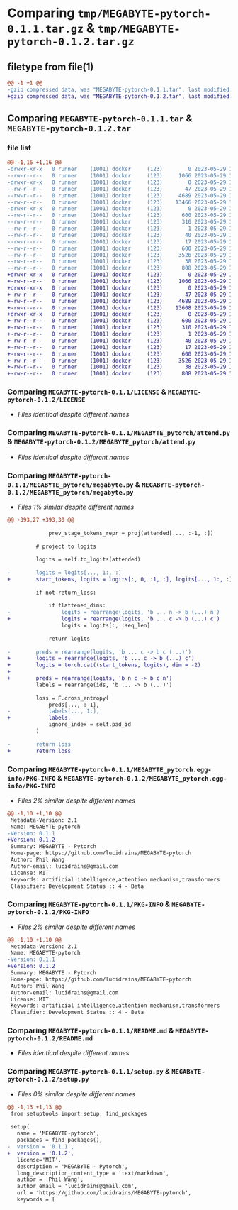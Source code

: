 # Comparing `tmp/MEGABYTE-pytorch-0.1.1.tar.gz` & `tmp/MEGABYTE-pytorch-0.1.2.tar.gz`

## filetype from file(1)

```diff
@@ -1 +1 @@
-gzip compressed data, was "MEGABYTE-pytorch-0.1.1.tar", last modified: Mon May 29 16:53:58 2023, max compression
+gzip compressed data, was "MEGABYTE-pytorch-0.1.2.tar", last modified: Mon May 29 17:43:05 2023, max compression
```

## Comparing `MEGABYTE-pytorch-0.1.1.tar` & `MEGABYTE-pytorch-0.1.2.tar`

### file list

```diff
@@ -1,16 +1,16 @@
-drwxr-xr-x   0 runner    (1001) docker     (123)        0 2023-05-29 16:53:58.616893 MEGABYTE-pytorch-0.1.1/
--rw-r--r--   0 runner    (1001) docker     (123)     1066 2023-05-29 16:53:43.000000 MEGABYTE-pytorch-0.1.1/LICENSE
-drwxr-xr-x   0 runner    (1001) docker     (123)        0 2023-05-29 16:53:58.616893 MEGABYTE-pytorch-0.1.1/MEGABYTE_pytorch/
--rw-r--r--   0 runner    (1001) docker     (123)       47 2023-05-29 16:53:43.000000 MEGABYTE-pytorch-0.1.1/MEGABYTE_pytorch/__init__.py
--rw-r--r--   0 runner    (1001) docker     (123)     4689 2023-05-29 16:53:43.000000 MEGABYTE-pytorch-0.1.1/MEGABYTE_pytorch/attend.py
--rw-r--r--   0 runner    (1001) docker     (123)    13466 2023-05-29 16:53:43.000000 MEGABYTE-pytorch-0.1.1/MEGABYTE_pytorch/megabyte.py
-drwxr-xr-x   0 runner    (1001) docker     (123)        0 2023-05-29 16:53:58.616893 MEGABYTE-pytorch-0.1.1/MEGABYTE_pytorch.egg-info/
--rw-r--r--   0 runner    (1001) docker     (123)      600 2023-05-29 16:53:58.000000 MEGABYTE-pytorch-0.1.1/MEGABYTE_pytorch.egg-info/PKG-INFO
--rw-r--r--   0 runner    (1001) docker     (123)      310 2023-05-29 16:53:58.000000 MEGABYTE-pytorch-0.1.1/MEGABYTE_pytorch.egg-info/SOURCES.txt
--rw-r--r--   0 runner    (1001) docker     (123)        1 2023-05-29 16:53:58.000000 MEGABYTE-pytorch-0.1.1/MEGABYTE_pytorch.egg-info/dependency_links.txt
--rw-r--r--   0 runner    (1001) docker     (123)       40 2023-05-29 16:53:58.000000 MEGABYTE-pytorch-0.1.1/MEGABYTE_pytorch.egg-info/requires.txt
--rw-r--r--   0 runner    (1001) docker     (123)       17 2023-05-29 16:53:58.000000 MEGABYTE-pytorch-0.1.1/MEGABYTE_pytorch.egg-info/top_level.txt
--rw-r--r--   0 runner    (1001) docker     (123)      600 2023-05-29 16:53:58.616893 MEGABYTE-pytorch-0.1.1/PKG-INFO
--rw-r--r--   0 runner    (1001) docker     (123)     3526 2023-05-29 16:53:43.000000 MEGABYTE-pytorch-0.1.1/README.md
--rw-r--r--   0 runner    (1001) docker     (123)       38 2023-05-29 16:53:58.616893 MEGABYTE-pytorch-0.1.1/setup.cfg
--rw-r--r--   0 runner    (1001) docker     (123)      808 2023-05-29 16:53:43.000000 MEGABYTE-pytorch-0.1.1/setup.py
+drwxr-xr-x   0 runner    (1001) docker     (123)        0 2023-05-29 17:43:05.468703 MEGABYTE-pytorch-0.1.2/
+-rw-r--r--   0 runner    (1001) docker     (123)     1066 2023-05-29 17:42:51.000000 MEGABYTE-pytorch-0.1.2/LICENSE
+drwxr-xr-x   0 runner    (1001) docker     (123)        0 2023-05-29 17:43:05.468703 MEGABYTE-pytorch-0.1.2/MEGABYTE_pytorch/
+-rw-r--r--   0 runner    (1001) docker     (123)       47 2023-05-29 17:42:51.000000 MEGABYTE-pytorch-0.1.2/MEGABYTE_pytorch/__init__.py
+-rw-r--r--   0 runner    (1001) docker     (123)     4689 2023-05-29 17:42:51.000000 MEGABYTE-pytorch-0.1.2/MEGABYTE_pytorch/attend.py
+-rw-r--r--   0 runner    (1001) docker     (123)    13608 2023-05-29 17:42:51.000000 MEGABYTE-pytorch-0.1.2/MEGABYTE_pytorch/megabyte.py
+drwxr-xr-x   0 runner    (1001) docker     (123)        0 2023-05-29 17:43:05.468703 MEGABYTE-pytorch-0.1.2/MEGABYTE_pytorch.egg-info/
+-rw-r--r--   0 runner    (1001) docker     (123)      600 2023-05-29 17:43:05.000000 MEGABYTE-pytorch-0.1.2/MEGABYTE_pytorch.egg-info/PKG-INFO
+-rw-r--r--   0 runner    (1001) docker     (123)      310 2023-05-29 17:43:05.000000 MEGABYTE-pytorch-0.1.2/MEGABYTE_pytorch.egg-info/SOURCES.txt
+-rw-r--r--   0 runner    (1001) docker     (123)        1 2023-05-29 17:43:05.000000 MEGABYTE-pytorch-0.1.2/MEGABYTE_pytorch.egg-info/dependency_links.txt
+-rw-r--r--   0 runner    (1001) docker     (123)       40 2023-05-29 17:43:05.000000 MEGABYTE-pytorch-0.1.2/MEGABYTE_pytorch.egg-info/requires.txt
+-rw-r--r--   0 runner    (1001) docker     (123)       17 2023-05-29 17:43:05.000000 MEGABYTE-pytorch-0.1.2/MEGABYTE_pytorch.egg-info/top_level.txt
+-rw-r--r--   0 runner    (1001) docker     (123)      600 2023-05-29 17:43:05.468703 MEGABYTE-pytorch-0.1.2/PKG-INFO
+-rw-r--r--   0 runner    (1001) docker     (123)     3526 2023-05-29 17:42:51.000000 MEGABYTE-pytorch-0.1.2/README.md
+-rw-r--r--   0 runner    (1001) docker     (123)       38 2023-05-29 17:43:05.468703 MEGABYTE-pytorch-0.1.2/setup.cfg
+-rw-r--r--   0 runner    (1001) docker     (123)      808 2023-05-29 17:42:51.000000 MEGABYTE-pytorch-0.1.2/setup.py
```

### Comparing `MEGABYTE-pytorch-0.1.1/LICENSE` & `MEGABYTE-pytorch-0.1.2/LICENSE`

 * *Files identical despite different names*

### Comparing `MEGABYTE-pytorch-0.1.1/MEGABYTE_pytorch/attend.py` & `MEGABYTE-pytorch-0.1.2/MEGABYTE_pytorch/attend.py`

 * *Files identical despite different names*

### Comparing `MEGABYTE-pytorch-0.1.1/MEGABYTE_pytorch/megabyte.py` & `MEGABYTE-pytorch-0.1.2/MEGABYTE_pytorch/megabyte.py`

 * *Files 1% similar despite different names*

```diff
@@ -393,27 +393,30 @@
 
             prev_stage_tokens_repr = proj(attended[..., :-1, :])
 
         # project to logits
 
         logits = self.to_logits(attended)
 
-        logits = logits[..., 1:, :]
+        start_tokens, logits = logits[:, 0, :1, :], logits[..., 1:, :]
 
         if not return_loss:
 
             if flattened_dims:
-                logits = rearrange(logits, 'b ... n -> b (...) n')
+                logits = rearrange(logits, 'b ... c -> b (...) c')
                 logits = logits[:, :seq_len]
 
             return logits
 
-        preds = rearrange(logits, 'b ... c -> b c (...)')
+        logits = rearrange(logits, 'b ... c -> b (...) c')
+        logits = torch.cat((start_tokens, logits), dim = -2)
+
+        preds = rearrange(logits, 'b n c -> b c n')
         labels = rearrange(ids, 'b ... -> b (...)')
 
         loss = F.cross_entropy(
             preds[..., :-1],
-            labels[..., 1:],
+            labels,
             ignore_index = self.pad_id
         )
 
-        return loss
+        return loss
```

### Comparing `MEGABYTE-pytorch-0.1.1/MEGABYTE_pytorch.egg-info/PKG-INFO` & `MEGABYTE-pytorch-0.1.2/MEGABYTE_pytorch.egg-info/PKG-INFO`

 * *Files 2% similar despite different names*

```diff
@@ -1,10 +1,10 @@
 Metadata-Version: 2.1
 Name: MEGABYTE-pytorch
-Version: 0.1.1
+Version: 0.1.2
 Summary: MEGABYTE - Pytorch
 Home-page: https://github.com/lucidrains/MEGABYTE-pytorch
 Author: Phil Wang
 Author-email: lucidrains@gmail.com
 License: MIT
 Keywords: artificial intelligence,attention mechanism,transformers
 Classifier: Development Status :: 4 - Beta
```

### Comparing `MEGABYTE-pytorch-0.1.1/PKG-INFO` & `MEGABYTE-pytorch-0.1.2/PKG-INFO`

 * *Files 2% similar despite different names*

```diff
@@ -1,10 +1,10 @@
 Metadata-Version: 2.1
 Name: MEGABYTE-pytorch
-Version: 0.1.1
+Version: 0.1.2
 Summary: MEGABYTE - Pytorch
 Home-page: https://github.com/lucidrains/MEGABYTE-pytorch
 Author: Phil Wang
 Author-email: lucidrains@gmail.com
 License: MIT
 Keywords: artificial intelligence,attention mechanism,transformers
 Classifier: Development Status :: 4 - Beta
```

### Comparing `MEGABYTE-pytorch-0.1.1/README.md` & `MEGABYTE-pytorch-0.1.2/README.md`

 * *Files identical despite different names*

### Comparing `MEGABYTE-pytorch-0.1.1/setup.py` & `MEGABYTE-pytorch-0.1.2/setup.py`

 * *Files 0% similar despite different names*

```diff
@@ -1,13 +1,13 @@
 from setuptools import setup, find_packages
 
 setup(
   name = 'MEGABYTE-pytorch',
   packages = find_packages(),
-  version = '0.1.1',
+  version = '0.1.2',
   license='MIT',
   description = 'MEGABYTE - Pytorch',
   long_description_content_type = 'text/markdown',
   author = 'Phil Wang',
   author_email = 'lucidrains@gmail.com',
   url = 'https://github.com/lucidrains/MEGABYTE-pytorch',
   keywords = [
```

